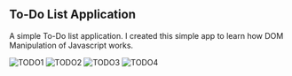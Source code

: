 ## To-Do List Application
A simple To-Do list application. I created this simple app to learn how DOM Manipulation of Javascript works.

![TODO1](https://user-images.githubusercontent.com/42314281/118468504-6b869b00-b737-11eb-92cd-df4ea30d5850.PNG)
![TODO2](https://user-images.githubusercontent.com/42314281/118468503-6aee0480-b737-11eb-8efb-739d36f4ee8c.PNG)
![TODO3](https://user-images.githubusercontent.com/42314281/118468498-6a556e00-b737-11eb-8b8d-ef206c026344.PNG)
![TODO4](https://user-images.githubusercontent.com/42314281/118468494-69244100-b737-11eb-8a08-a8a2517202a3.PNG)

